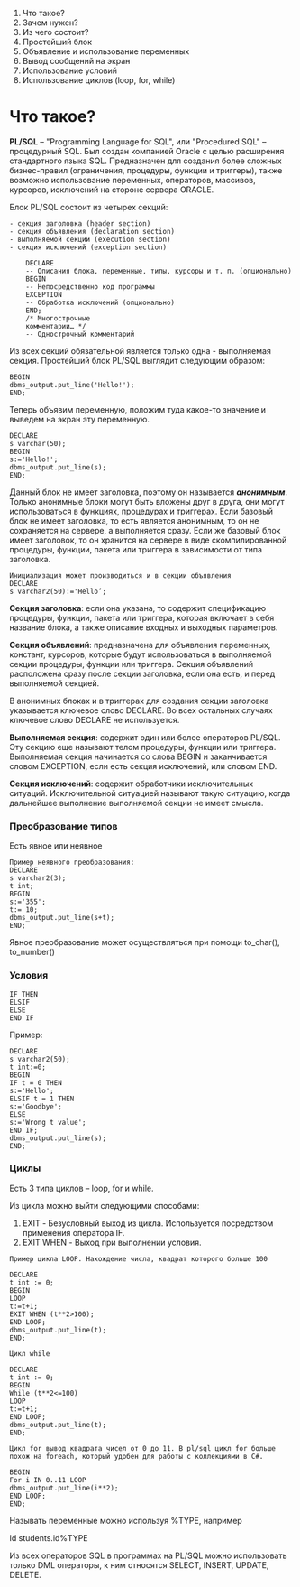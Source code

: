 1. Что такое?
2. Зачем нужен?
3. Из чего состоит?
4. Простейший блок
5. Объявление и использование переменных
6. Вывод сообщений на экран
7. Использование условий
8. Использование циклов (loop, for, while)

# Что такое?

**PL/SQL** – "Programming Language for SQL", или "Procedured SQL" – процедурный SQL. Был создан компанией Oracle с целью расширения стандартного языка SQL. Предназначен для создания более сложных бизнес-правил (ограничения, процедуры, функции и триггеры), также возможно использование переменных, операторов, массивов, курсоров, исключений на стороне сервера ORACLE. 

Блок PL/SQL состоит из четырех секций:

 	- секция заголовка (header section) 
 	- секция объявления (declaration section) 
 	- выполняемой секции (execution section) 
 	- секция исключений (exception section) 
	
```
 	DECLARE
 	-- Описания блока, переменные, типы, курсоры и т. п. (опционально)
 	BEGIN
 	-- Непосредственно код программы
 	EXCEPTION
 	-- Обработка исключений (опционально)
 	END;
 	/* Многострочные
 	комментарии… */
 	-- Однострочный комментарий
```

Из всех секций обязательной является только одна - выполняемая секция. Простейший блок PL/SQL выглядит следующим образом: 

```
BEGIN
dbms_output.put_line('Hello!');
END;
```

Теперь объявим переменную, положим туда какое-то значение и выведем на экран эту переменную.

```
DECLARE
s varchar(50);
BEGIN
s:='Hello!';
dbms_output.put_line(s);
END;
```

Данный блок не имеет заголовка, поэтому он называется ***анонимным***. Только анонимные блоки могут быть вложены друг в друга, они могут использоваться в функциях, процедурах и триггерах. Если базовый блок не имеет заголовка, то есть является анонимным, то он не сохраняется на сервере, а выполняется сразу. Если же базовый блок имеет заголовок, то он хранится на сервере в виде скомпилированной процедуры, функции, пакета или триггера в зависимости от типа заголовка. 

```
Инициализация может производиться и в секции объявления
DECLARE
s varchar2(50):='Hello’;
```

**Секция заголовка**: если она указана, то содержит спецификацию процедуры, функции, пакета или триггера, которая включает в себя название блока, а также описание входных и выходных параметров.

**Секция объявлений**: предназначена для объявления переменных, констант, курсоров, которые будут использоваться в выполняемой секции процедуры, функции или триггера. Секция объявлений расположена сразу после секции заголовка, если она есть, и перед выполняемой секцией. 

В анонимных блоках и в триггерах для создания секции заголовка указывается ключевое слово DECLARE. Во всех остальных случаях ключевое слово DECLARE не используется. 

**Выполняемая секция**: содержит один или более операторов PL/SQL. Эту секцию еще называют телом процедуры, функции или триггера. Выполняемая секция начинается со слова BEGIN и заканчивается словом EXCEPTION, если есть секция исключений, или словом END. 

**Секция исключений**: содержит обработчики исключительных ситуаций. Исключительной ситуацией называют такую ситуацию, когда дальнейшее выполнение выполняемой секции не имеет смысла.

### Преобразование типов

Есть явное или неявное

```
Пример неявного преобразования:
DECLARE
s varchar2(3);
t int;
BEGIN
s:='355';
t:= 10;
dbms_output.put_line(s+t);
END;
```

Явное преобразование может осуществляться при помощи to_char(), to_number()

### Условия

```
IF THEN
ELSIF
ELSE
END IF
```

Пример:

```
DECLARE
s varchar2(50);
t int:=0;
BEGIN
IF t = 0 THEN
s:='Hello';
ELSIF t = 1 THEN
s:='Goodbye';
ELSE
s:='Wrong t value';
END IF;
dbms_output.put_line(s);
END;
```

### Циклы

Есть 3 типа циклов – loop, for и while.

Из цикла можно выйти следующими способами:
1.	EXIT - Безусловный выход из цикла. Используется посредством применения оператора IF.
2.	EXIT WHEN - Выход при выполнении условия.

```
Пример цикла LOOP. Нахождение числа, квадрат которого больше 100

DECLARE
t int := 0;
BEGIN
LOOP
t:=t+1;
EXIT WHEN (t**2>100);
END LOOP;
dbms_output.put_line(t);
END;
```

```
Цикл while

DECLARE
t int := 0;
BEGIN
While (t**2<=100)
LOOP
t:=t+1;
END LOOP;
dbms_output.put_line(t);
END;
```


```
Цикл for вывод квадрата чисел от 0 до 11. В pl/sql цикл for больше похож на foreach, который удобен для работы с коллекциями в C#.

BEGIN
For i IN 0..11 LOOP
dbms_output.put_line(i**2);
END LOOP;
END;
```

Называть переменные можно используя %TYPE, например

Id students.id%TYPE

Из всех операторов SQL в программах на PL/SQL можно использовать только DML операторы, к ним относятся SELECT, INSERT, UPDATE, DELETE.



